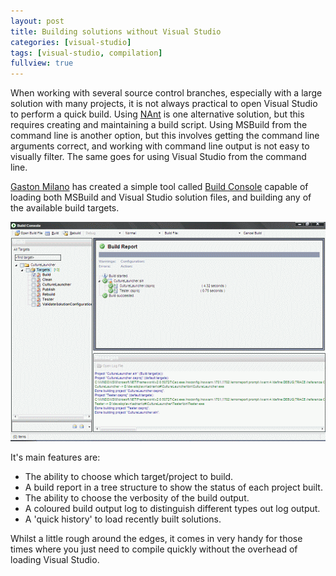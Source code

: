 ```yaml
---
layout: post
title: Building solutions without Visual Studio
categories: [visual-studio]
tags: [visual-studio, compilation]
fullview: true
---
```


When working with several source control branches, especially with a large solution with many projects, it is not always practical to open Visual Studio to perform a quick build. Using [NAnt](http://nant.sourceforge.net) is one alternative solution, but this requires creating and maintaining a build script. Using MSBuild from the command line is another option, but this involves getting the command line arguments correct, and working with command line output is not easy to visually filter. The same goes for using Visual Studio from the command line.

[Gaston Milano](http://weblogs.asp.net/gmilano/default.aspx) has created a simple tool called [Build Console](http://weblogs.asp.net/gmilano/archive/2007/04/16/a-better-way-to-show-your-build-output-buildconsole-net.aspx) capable of loading both MSBuild and Visual Studio solution files, and building any of the available build targets.

![](/assets/media/images/2007/10/buildconsole.gif)

It's main features are:

- The ability to choose which target/project to build.
- A build report in a tree structure to show the status of each project built.
- The ability to choose the verbosity of the build output.
- A coloured build output log to distinguish different types out log output.
- A 'quick history' to load recently built solutions.

Whilst a little rough around the edges, it comes in very handy for those times where you just need to compile quickly without the overhead of loading Visual Studio.
